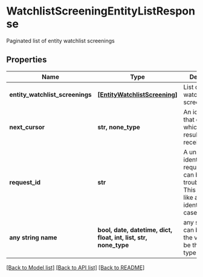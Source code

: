 # WatchlistScreeningEntityListResponse

Paginated list of entity watchlist screenings

## Properties
Name | Type | Description | Notes
------------ | ------------- | ------------- | -------------
**entity_watchlist_screenings** | [**[EntityWatchlistScreening]**](EntityWatchlistScreening.md) | List of entity watchlist screening | 
**next_cursor** | **str, none_type** | An identifier that determines which page of results you receive. | 
**request_id** | **str** | A unique identifier for the request, which can be used for troubleshooting. This identifier, like all Plaid identifiers, is case sensitive. | 
**any string name** | **bool, date, datetime, dict, float, int, list, str, none_type** | any string name can be used but the value must be the correct type | [optional]

[[Back to Model list]](../README.md#documentation-for-models) [[Back to API list]](../README.md#documentation-for-api-endpoints) [[Back to README]](../README.md)


